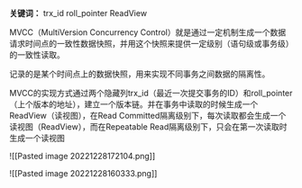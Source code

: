 
**关键词：**
trx_id
roll_pointer
ReadView


MVCC（MultiVersion Concurrency Control）就是通过一定机制生成一个数据请求时间点的一致性数据快照，并用这个快照来提供一定级别（语句级或事务级）的一致性读取。

记录的是某个时间点上的数据快照，用来实现不同事务之间数据的隔离性。

MVCC的实现方式通过两个隐藏列trx_id（最近一次提交事务的ID）和roll_pointer（上个版本的地址），建立一个版本链。并在事务中读取的时候生成一个ReadView（读视图），在Read Committed隔离级别下，每次读取都会生成一个读视图（ReadView），而在Repeatable Read隔离级别下，只会在第一次读取时生成一个读视图

![[Pasted image 20221228172104.png]]

  ![[Pasted image 20221228160333.png]]